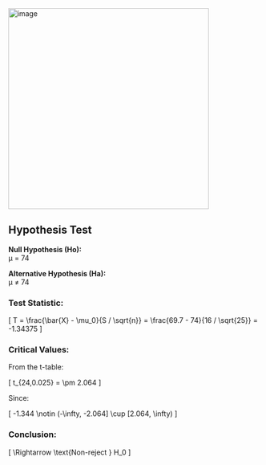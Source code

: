 <img width="400" alt="image" src="https://github.com/user-attachments/assets/fb3678a8-910f-4629-af5d-5d28919c6dc1" />  

## Hypothesis Test

**Null Hypothesis (Ho):**  
μ = 74   

**Alternative Hypothesis (Ha):**  
μ ≠ 74

### Test Statistic:

\[ T = \frac{\bar{X} - \mu_0}{S / \sqrt{n}} = \frac{69.7 - 74}{16 / \sqrt{25}} = -1.34375 \]

### Critical Values:

From the t-table:

\[ t_{24,0.025} = \pm 2.064 \]

Since:

\[ -1.344 \notin (-\infty, -2.064] \cup [2.064, \infty) \]

### Conclusion:

\[ \Rightarrow \text{Non-reject } H_0 \]
